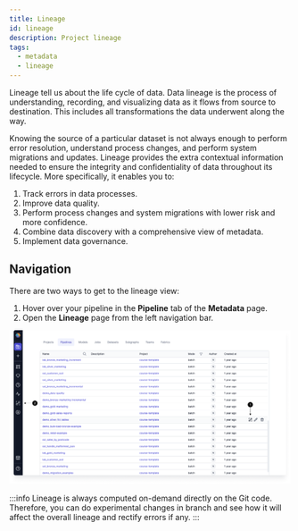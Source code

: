 ```yaml
---
title: Lineage
id: lineage
description: Project lineage
tags:
  - metadata
  - lineage
---
```


Lineage tell us about the life cycle of data. Data lineage is the process of understanding, recording, and visualizing data as it flows from source to destination. This includes all transformations the data underwent along the way.

Knowing the source of a particular dataset is not always enough to perform error resolution, understand process changes, and perform system migrations and updates. Lineage provides the extra contextual information needed to ensure the integrity and confidentiality of data throughout its lifecycle. More specifically, it enables you to:

1. Track errors in data processes.
2. Improve data quality.
3. Perform process changes and system migrations with lower risk and more confidence.
4. Combine data discovery with a comprehensive view of metadata.
5. Implement data governance.

## Navigation

There are two ways to get to the lineage view:

1. Hover over your pipeline in the **Pipeline** tab of the **Metadata** page.
2. Open the **Lineage** page from the left navigation bar.

![How to Open Lineage](img/lineage-open-from-metadata.png)

:::info
Lineage is always computed on-demand directly on the Git code. Therefore, you can do experimental changes in branch and see how it
will affect the overall lineage and rectify errors if any.
:::
